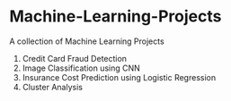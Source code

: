 # Machine-Learning-Projects
A collection of Machine Learning Projects

1. Credit Card Fraud Detection
2. Image Classification using CNN
3. Insurance Cost Prediction using Logistic Regression
4. Cluster Analysis
